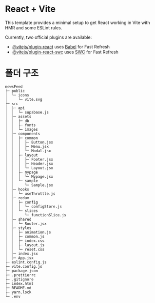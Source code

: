 # React + Vite

This template provides a minimal setup to get React working in Vite with HMR and some ESLint rules.

Currently, two official plugins are available:

- [@vitejs/plugin-react](https://github.com/vitejs/vite-plugin-react/blob/main/packages/plugin-react/README.md) uses [Babel](https://babeljs.io/) for Fast Refresh
- [@vitejs/plugin-react-swc](https://github.com/vitejs/vite-plugin-react-swc) uses [SWC](https://swc.rs/) for Fast Refresh

# 폴더 구조

```
newsFeed
├─ public
│  └─ icons
│     └─ vite.svg
├─ src
│  ├─ api
│  │  └─ supabase.js
│  ├─ assets
│  │  ├─ db
│  │  ├─ fonts
│  │  └─ images
│  ├─ components
│  │  ├─ common
│  │  │  ├─ Button.jsx
│  │  │  ├─ Menu.jsx
│  │  │  └─ Modal.jsx
│  │  ├─ layout
│  │  │  ├─ Footer.jsx
│  │  │  ├─ Header.jsx
│  │  │  └─ Layout.jsx
│  │  ├─ mypage
│  │  │  └─ Mypage.jsx
│  │  └─ sample
│  │     └─ Sample.jsx
│  ├─ hooks
│  │  └─ useThrottle.js
│  ├─ redux
│  │  ├─ config
│  │  │  └─ configStore.js
│  │  └─ slices
│  │     └─ functionSlice.js
│  ├─ shared
│  │  └─ Router.jsx
│  ├─ styles
│  │  ├─ animation.js
│  │  ├─ common.js
│  │  ├─ index.css
│  │  ├─ layout.js
│  │  └─ reset.css
│  ├─ index.jsx
│  ├─ App.jsx
├─ eslint.config.js
├─ vite.config.js
├─ package.json
├─ .prettierrc
├─ .gitignore
├─ index.html
├─ README.md
├─ yarn.lock
└─ .env

```
